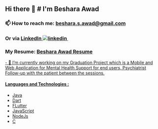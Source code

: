 <h2> Hi there 👋 # I'm Beshara Awad </h2>
<h3> 📫 How to reach me: <a href = "mailto: beshara.s.awad@gmail.com"> beshara.s.awad@gmail.com</a> </h3>
<h3> Or via <a href="https://www.linkedin.com/in/beshara-awad-041723214/"> LinkedIn 
    <img src="https://i.stack.imgur.com/gVE0j.png" alt="linkedin"> </a> &nbsp;</h3>
<h3> My Resume: <a href= "https://drive.google.com/drive/u/0/folders/11muVP2RTqhMOKWaUs0jX5ByDZCncZHEn">Beshara Awad Resume</h3>
- 🔭 I’m currently working on my Graduation Project which is a Mobile and Web Application for Mental Health Support for end users, Psychiatrist Follow-up with the patient between the sessions.
<h4>Languages and Technologies :</h4>
<ul>
<li> Java </li> 
<li> Dart </li> 
<li> FLutter </li>
<li> JavaScript </li>
<li> NodeJs </li>
<li> C </li>
</ul>

<!--
**BesharaSafwat/BesharaSAfwat** is a ✨ _special_ ✨ repository because its `README.md` (this file) appears on your GitHub profile.
Here are some ideas to get you started:
- 🔭 I’m currently working on ...
- 🌱 I’m currently learning ...
- 👯 I’m looking to collaborate on ...
- 🤔 I’m looking for help with ...
- 💬 Ask me about ...
- 📫 How to reach me: ...
- 😄 Pronouns: ...
- ⚡ Fun fact: ...
-->
